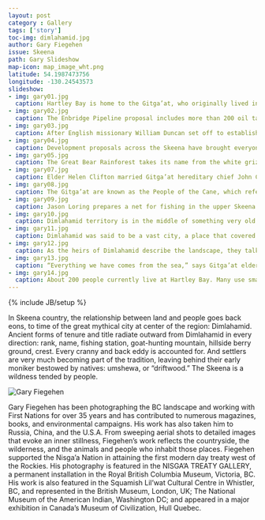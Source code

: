 ```yaml
---
layout: post
category : Gallery
tags: ['story']
toc-img: dimlahamid.jpg
author: Gary Fiegehen
issue: Skeena
path: Gary Slideshow
map-icon: map_image_wht.png
latitude: 54.1987473756
longitude: -130.24543573
slideshow:
- img: gary01.jpg
  caption: Hartley Bay is home to the Gitga’at, who originally lived in the village of Laxgal’tsap near the Quaal River.
- img: gary02.jpg
  caption: The Enbridge Pipeline proposal includes more than 200 oil tankers coming out of nearby Douglas Channel every year.
- img: gary03.jpg
  caption: After English missionary William Duncan set off to establish New Metlakatla in Alaska, the remaining Gitga’at chose the cove at Hartley Bay as their new home.
- img: gary04.jpg
  caption: Development proposals across the Skeena have brought everyone into a conversation about the value of the land, including homesteaders like Ken Rabnett.
- img: gary05.jpg
  caption: The Great Bear Rainforest takes its name from the white grizzly or “spirit” bear, which the Tsimshian people said had the power to transform into a man.
- img: gary07.jpg
  caption: Elder Helen Clifton married Gitga’at hereditary chief John Clifton in 1942 and moved to Hartley Bay where they raised six children, who gave them twenty grandchildren.
- img: gary08.jpg
  caption: The Gitga’at are known as the People of the Cane, which refers to the “canes” or poles by which people once navigated canoes in the lower Skeena.
- img: gary09.jpg
  caption: Jason Loring prepares a net for fishing in the upper Skeena. More than anything else, the salmon connect everyone within the watershed.
- img: gary10.jpg
  caption: Dimlahamid territory is in the middle of something very old and quiet, and at the edge of something very big and loud.
- img: gary11.jpg
  caption: Dimlahamid was said to be a vast city, a place that covered so much ground that a flock of geese could not transverse it without falling from the sky.
- img: gary12.jpg
  caption: As the heirs of Dimlahamid describe the landscape, they talk with a mix of reverence, pride and melancholy.
- img: gary13.jpg
  caption: “Everything we have comes from the sea,” says Gitga’at elder Helen Clifton.
- img: gary14.jpg
  caption: About 200 people currently live at Hartley Bay. Many use small skiffs and fishing boats to set crab traps or catch salmon and halibut. When it comes to discussing Enbridge, the only answer is no.
---
```

{% include JB/setup %}

In Skeena country, the relationship between land and people goes back eons, to time of the great mythical city at center of the region: Dimlahamid.  Ancient forms of tenure and title radiate outward from Dimlahamid in every direction: rank, name, fishing station, goat-hunting mountain, hillside berry ground, crest. Every cranny and back eddy is accounted for. And settlers are very much becoming part of the tradition, leaving behind their early moniker bestowed by natives: umshewa, or “driftwood.” The Skeena is a wildness tended by people.

![Gary Fiegehen](assets/themes/skeena/img/contributor-headshots/Gary.jpg)

Gary Fiegehen has been photographing the BC landscape and working with First Nations for over 35 years and has contributed to numerous magazines, books, and environmental campaigns. His work has also taken him to Russia, China, and the U.S.A. From sweeping aerial shots to detailed images that evoke an inner stillness, Fiegehen’s work reflects the countryside, the wilderness, and the animals and people who inhabit those places. Fiegehen supported the Nisga’a Nation in attaining the first modern day treaty west of the Rockies. His photography is featured in the NISGA’A TREATY GALLERY, a permanent installation in the Royal British Columbia Museum, Victoria, BC. His work is also featured in the Squamish Lil’wat Cultural Centre in Whistler, BC, and represented in the British Museum, London, UK; The National Museum of the American Indian, Washington DC; and appeared in a major exhibition in Canada’s Museum of Civilization, Hull Quebec.
